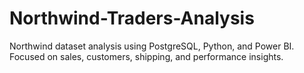 # Northwind-Traders-Analysis
Northwind dataset analysis using PostgreSQL, Python, and Power BI. Focused on sales, customers, shipping, and performance insights.
